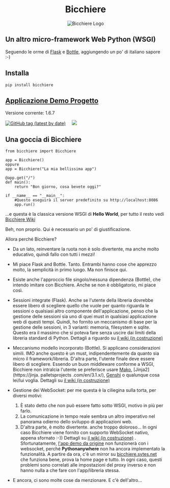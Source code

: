 <h1 align="center">Bicchiere</h1>


<p align="center"><img title="Un bel bicchiere di Campari" src="https://bicchiere.sytes.net/static/img/bicchiere-rosso-2.jpg" alt="Bicchiere Logo"/></p>

## Un altro micro-framework Web Python (WSGI)

Seguendo le orme di [Flask](https://flask.palletsprojects.com/en/2.1.x/) e [Bottle](https://bottlepy.org/docs/dev/), aggiungendo un po' di italiano sapore :-)

## Installa
```bash
pip install bicchiere
```

## [Applicazione Demo Progetto](https://bicchiere.sytes.net)

Versione corrente: 1.6.7

<p>
    <a href="https://pypi.python.org/pypi/bicchiere" target="_blank" rel="nofollow"><img alt="GitHub tag (latest by date)" src="https://img.shields.io/github/v/tag/sandy98/bicchiere?color=%230cc000&label=bicchiere"></a>           
    &nbsp;&nbsp;&nbsp;
    <a href="https://pepy.tech/project/bicchiere" rel="nofollow" target="_blank">
        <img src="https://static.pepy.tech/personalized-badge/bicchiere?period=total&units=international_system&left_color=black&right_color=blue&left_text=Downloads"/>
    </a>
</p>

## Una goccia di Bicchiere

```pithon
from bicchiere import Bicchiere

app = Bicchiere()
oppure
app = Bicchiere("La mia bellissima app")

@app.get("/")
def main():
    return "Bon giorno, cosa bevete oggi?"
    
if __name__ == "__main__":
    #Questo eseguirà il server predefinito su http://localhost:8086
    app.run()
```

...e questa è la classica versione WSGI di **Hello World**, per tutto il resto vedi [Bicchiere Wiki](https://github.com/sandy98/bicchiere/wiki)

Beh, non proprio. Qui è necessario un po' di giustificazione.

Allora perché Bicchiere?

- Da un lato, reinventare la ruota non è solo divertente, ma anche molto educativo, quindi fallo con tutti i mezzi!

- Mi piace Flask and Bottle. Tanto. Entrambi hanno cose che apprezzo molto, la semplicità in primo luogo. Ma non finisce qui.
- Esiste anche l'approccio file singolo/nessuna dipendenza (Bottle), che intendo imitare con Bicchiere. Anche se non è obbligatorio, mi piace così.
- Sessioni integrate (Flask). Anche se l'utente della libreria dovrebbe essere libero di scegliere quello che vuole per quanto riguarda le sessioni o qualsiasi altro componente dell'applicazione, penso che la gestione delle sessioni sia uno di quei must in qualsiasi applicazione web di questi tempi. Quindi, ho fornito un meccanismo di base per la gestione delle sessioni, in 3 varianti: memoria, filesystem e sqlite. Questo era il massimo che si poteva fare senza uscire dai limiti della libreria standard di Python. Dettagli a riguardo su [il wiki (in costruzione)](https://github.com/sandy98/bicchiere/wiki/Bicchiere-session)
- Meccanismo modello incorporato (Bottle). Si applicano considerazioni simili. IMO anche questo è un must, indipendentemente da quanto sia micro il framework/libreria. D'altra parte, l'utente finale deve essere libero di scegliere. Essendo un buon middleware conforme a WSGI, Bicchiere non intralcia l'utente se preferisce usare [Mako](https://www.makotemplates.org/), [Jinja2](https://jinja. palletsprojects .com/en/3.1.x/), [Genshi](https://genshi.edgewall.org/) o qualunque cosa lei/lui voglia. Dettagli su [il wiki (in costruzione)](https://github.com/sandy98/bicchiere/wiki/Bicchiere-templates)
- Gestione dei WebSocket: per me questa è la ciliegina sulla torta, per diversi motivi:
    1. È stato detto che non può essere fatto sotto WSGI, motivo in più per farlo.
    2. La comunicazione in tempo reale sembra un altro imperativo nel panorama odierno dello sviluppo di applicazioni web.
    3. D'altra parte, è molto divertente. anche troppo doloroso...
In ogni caso Bicchiere viene fornito con supporto WebSocket nativo, appena sfornato :-))
Dettagli su [il wiki (in costruzione)](https://github.com/sandy98/bicchiere/wiki/Bicchiere-Websocket) . Sfortunatamente, [l'app demo da origine](https://bicchiere.eu.pythonanywhere.com) non funzionerà con i websocket, perché **Pythonanywhere** non ha ancora implementato la funzionalità. A partire da ora, c'è un mirror su [bicchiere.sytes.net](http://bicchiere.sytes.net) che funziona bene, prova la home page e tutto. In ogni caso, questi problemi sono correlati alle impostazioni del proxy inverso e non hanno nulla a che fare con l'app/libreria stessa.
- E ancora, ci sono molte cose da menzionare. E c'è dell'altro...